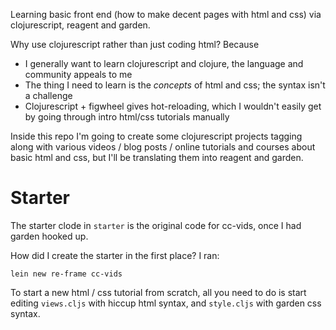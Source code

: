 Learning basic front end (how to make decent pages with
html and css) via clojurescript, reagent and garden.

Why use clojurescript rather than just coding html?
Because
  * I generally want to learn clojurescript and clojure, the
    language and community appeals to me
  * The thing I need to learn is the *concepts* of html and css;
    the syntax isn't a challenge
  * Clojurescript + figwheel gives hot-reloading, which I wouldn't
    easily get by going through intro html/css tutorials manually

Inside this repo I'm going to create some clojurescript projects
tagging along with various videos / blog posts / online tutorials
and courses about basic html and css, but I'll be translating them
into reagent and garden.

# Starter

The starter clode in `starter` is the original code for cc-vids,
once I had garden hooked up.

How did I create the starter in the first place? I ran:
```
lein new re-frame cc-vids
```

To start a new html / css tutorial from scratch, all you need to do
is start editing `views.cljs` with hiccup html syntax, and `style.cljs`
with garden css syntax.
